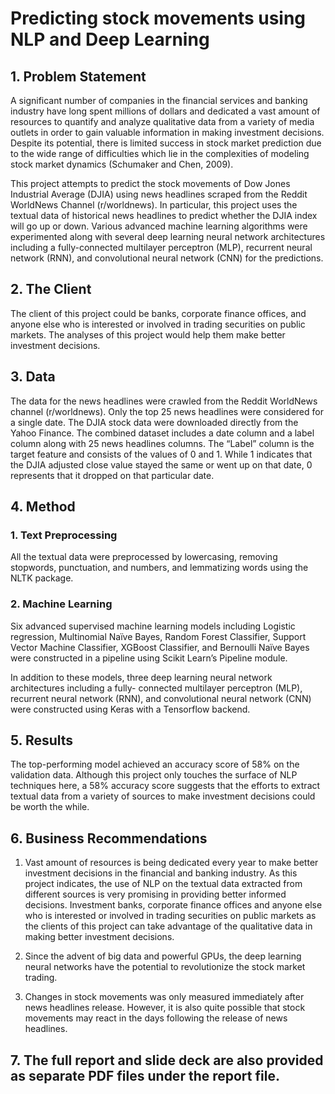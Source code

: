 # Predicting stock movements using NLP and Deep Learning

## 1. Problem Statement

A significant number of companies in the financial services and banking industry have long
spent millions of dollars and dedicated a vast amount of resources to quantify and analyze
qualitative data from a variety of media outlets in order to gain valuable information in making
investment decisions. Despite its potential, there is limited success in stock market prediction
due to the wide range of difficulties which lie in the complexities of modeling stock market
dynamics (Schumaker and Chen, 2009).

This project attempts to predict the stock movements of Dow Jones Industrial Average (DJIA)
using news headlines scraped from the Reddit WorldNews Channel (r/worldnews). In particular,
this project uses the textual data of historical news headlines to predict whether the DJIA index
will go up or down. Various advanced machine learning algorithms were experimented along
with several deep learning neural network architectures including a fully-connected multilayer
perceptron (MLP), recurrent neural network (RNN), and convolutional neural network (CNN)
for the predictions.

## 2. The Client

The client of this project could be banks, corporate finance offices, and anyone else who is 
interested or involved in trading securities on public markets. The analyses of this project would
help them make better investment decisions.

## 3. Data

The data for the news headlines were crawled from the Reddit WorldNews channel (r/worldnews).
Only the top 25 news headlines were considered for a single date. The DJIA stock data were
downloaded directly from the Yahoo Finance. The combined dataset includes a date column and
a label column along with 25 news headlines columns. The “Label” column is the target feature
and consists of the values of 0 and 1. While 1 indicates that the DJIA adjusted close value stayed
the same or went up on that date, 0 represents that it dropped on that particular date.

## 4. Method

### 1. Text Preprocessing

All the textual data were preprocessed by lowercasing, removing stopwords, punctuation, and numbers,
and lemmatizing words using the NLTK package.

### 2. Machine Learning

Six advanced supervised machine learning models including Logistic regression, Multinomial
Naïve Bayes, Random Forest Classifier, Support Vector Machine Classifier, XGBoost Classifier,
and Bernoulli Naïve Bayes were constructed in a pipeline using Scikit Learn’s Pipeline module.

In addition to these models, three deep learning neural network architectures including a fully-
connected multilayer perceptron (MLP), recurrent neural network (RNN), and convolutional neural 
network (CNN) were constructed using Keras with a Tensorflow backend.

## 5. Results

The top-performing model achieved an accuracy score of 58% on the validation data. Although this
project only touches the surface of NLP techniques here, a 58% accuracy score suggests that the
efforts to extract textual data from a variety of sources to make investment decisions could be
worth the while.

## 6. Business Recommendations

1. Vast amount of resources is being dedicated every year to make better investment
decisions in the financial and banking industry. As this project indicates, the use of NLP
on the textual data extracted from different sources is very promising in providing better
informed decisions. Investment banks, corporate finance offices and anyone else who is
interested or involved in trading securities on public markets as the clients of this project
can take advantage of the qualitative data in making better investment decisions.

2. Since the advent of big data and powerful GPUs, the deep learning neural networks have
the potential to revolutionize the stock market trading.

3. Changes in stock movements was only measured immediately after news headlines
release. However, it is also quite possible that stock movements may react in the days
following the release of news headlines.

## 7. The full report and slide deck are also provided as separate PDF files under the report file.
